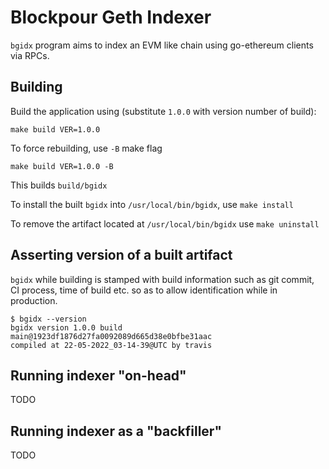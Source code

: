 # Blockpour Geth Indexer
`bgidx` program aims to index an EVM like chain using go-ethereum clients via RPCs.

## Building
Build the application using (substitute `1.0.0` with version number of build):
```
make build VER=1.0.0
```
To force rebuilding, use `-B` make flag
```
make build VER=1.0.0 -B
```
This builds `build/bgidx`

To install the built `bgidx` into `/usr/local/bin/bgidx`, use `make install`

To remove the artifact located at `/usr/local/bin/bgidx` use `make uninstall`

## Asserting version of a built artifact
`bgidx` while building is stamped with build information such as git commit, CI process, time of build etc. so as to allow identification while in production.
```
$ bgidx --version
bgidx version 1.0.0 build main@1923df1876d27fa0092089d665d38e0bfbe31aac
compiled at 22-05-2022_03-14-39@UTC by travis
```

## Running indexer "on-head"
TODO

## Running indexer as a "backfiller"
TODO